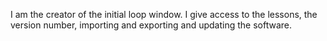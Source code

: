 I am the creator of the initial loop window. I give access to the lessons, the version number, importing and exporting and updating the software.